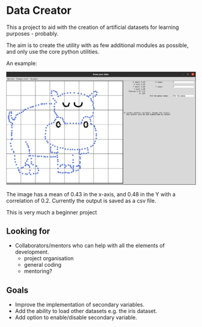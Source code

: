# Data Creator

This a project to aid with the creation of artificial datasets for learning purposes - probably.

The aim is to create the utility with as few additional modules as possible, and only use the core python utilities.

An example:

![image](Hippoplotamus.jpg)

The image has a mean of 0.43 in the x-axis, and 0.48 in the Y with a correlation of 0.2. Currently the output is saved as a csv file.

This is very much a beginner project 

## Looking for

- Collaborators/mentors who can help with all the elements of development.
	- project organisation
	- general coding
	- mentoring?

## Goals

- Improve the implementation of secondary variables.
- Add the ability to load other datasets e.g. the iris dataset.
- Add option to enable/disable secondary variable. 

